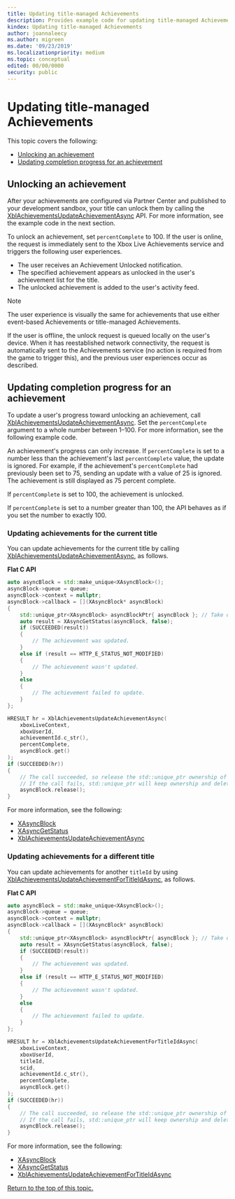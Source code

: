 ```yaml
---
title: Updating title-managed Achievements
description: Provides example code for updating title-managed Achievements.
kindex: Updating title-managed Achievements
author: joannaleecy
ms.author: migreen
ms.date: '09/23/2019'
ms.localizationpriority: medium
ms.topic: conceptual
edited: 00/00/0000
security: public
---
```


<a id="top"></a>

# Updating title-managed Achievements

This topic covers the following:

* [Unlocking an achievement](#unlocking-an-achievement)
* [Updating completion progress for an achievement](#updating-an-achievement)



<a id="unlocking-an-achievement"></a>

## Unlocking an achievement

After your achievements are configured via Partner Center and published to your development sandbox, your title can unlock them by calling the [XblAchievementsUpdateAchievementAsync](../../../../../../reference/live/xsapi-c/achievements_c/functions/xblachievementsupdateachievementasync.md) API.
For more information, see the example code in the next section.

To unlock an achievement, set `percentComplete` to 100.
If the user is online, the request is immediately sent to the Xbox Live Achievements service and triggers the following user experiences.

-   The user receives an Achievement Unlocked notification.
-   The specified achievement appears as unlocked in the user's achievement list for the title.
-   The unlocked achievement is added to the user's activity feed.
> [!NOTE]
> The user experience is visually the same for achievements that use either event-based Achievements or title-managed Achievements.


If the user is offline, the unlock request is queued locally on the user's device.
When it has reestablished network connectivity, the request is automatically sent to the Achievements service (no action is required from the game to trigger this), and the previous user experiences occur as described.




<a id="updating-an-achievement"></a>

## Updating completion progress for an achievement

To update a user's progress toward unlocking an achievement, call [XblAchievementsUpdateAchievementAsync](../../../../../../reference/live/xsapi-c/achievements_c/functions/xblachievementsupdateachievementasync.md). Set the `percentComplete` argument to a whole number between 1&ndash;100.
For more information, see the following example code.

An achievement's progress can only increase.
If `percentComplete` is set to a number less than the achievement's last `percentComplete` value, the update is ignored.
For example, if the achievement's `percentComplete` had previously been set to 75, sending an update with a value of 25 is ignored. The achievement is still displayed as 75 percent complete.

If `percentComplete` is set to 100, the achievement is unlocked.

If `percentComplete` is set to a number greater than 100, the API behaves as if you set the number to exactly 100.


### Updating achievements for the current title

You can update achievements for the current title by calling [XblAchievementsUpdateAchievementAsync](../../../../../../reference/live/xsapi-c/achievements_c/functions/xblachievementsupdateachievementasync.md), as follows.

**Flat C API**

```cpp
auto asyncBlock = std::make_unique<XAsyncBlock>();
asyncBlock->queue = queue;
asyncBlock->context = nullptr;
asyncBlock->callback = [](XAsyncBlock* asyncBlock)
{
    std::unique_ptr<XAsyncBlock> asyncBlockPtr{ asyncBlock }; // Take over ownership of the XAsyncBlock*.
    auto result = XAsyncGetStatus(asyncBlock, false);
    if (SUCCEEDED(result))
    {
        // The achievement was updated.
    }
    else if (result == HTTP_E_STATUS_NOT_MODIFIED)
    {
        // The achievement wasn't updated.
    }
    else
    {
        // The achievement failed to update.
    }
};

HRESULT hr = XblAchievementsUpdateAchievementAsync(
    xboxLiveContext,
    xboxUserId,
    achievementId.c_str(),
    percentComplete,
    asyncBlock.get()
);
if (SUCCEEDED(hr))
{
    // The call succeeded, so release the std::unique_ptr ownership of XAsyncBlock* because the callback will take over ownership.
    // If the call fails, std::unique_ptr will keep ownership and delete XAsyncBlock*.
    asyncBlock.release();
}
```

For more information, see the following:

* [XAsyncBlock](../../../../../../reference/system/xasync/structs/xasyncblock.md)
* [XAsyncGetStatus](../../../../../../reference/system/xasync/functions/xasyncgetstatus.md)
* [XblAchievementsUpdateAchievementAsync](../../../../../../reference/live/xsapi-c/achievements_c/functions/xblachievementsupdateachievementasync.md)


### Updating achievements for a different title

You can update achievements for another `titleId` by using [XblAchievementsUpdateAchievementForTitleIdAsync](../../../../../../reference/live/xsapi-c/achievements_c/functions/xblachievementsupdateachievementfortitleidasync.md), as follows.

**Flat C API**

```cpp
auto asyncBlock = std::make_unique<XAsyncBlock>();
asyncBlock->queue = queue;
asyncBlock->context = nullptr;
asyncBlock->callback = [](XAsyncBlock* asyncBlock)
{
    std::unique_ptr<XAsyncBlock> asyncBlockPtr{ asyncBlock }; // Take over ownership of the XAsyncBlock*.
    auto result = XAsyncGetStatus(asyncBlock, false);
    if (SUCCEEDED(result))
    {
        // The achievement was updated.
    }
    else if (result == HTTP_E_STATUS_NOT_MODIFIED)
    {
        // The achievement wasn't updated.
    }
    else
    {
        // The achievement failed to update.
    }
};

HRESULT hr = XblAchievementsUpdateAchievementForTitleIdAsync(
    xboxLiveContext,
    xboxUserId,
    titleId,
    scid,
    achievementId.c_str(),
    percentComplete,
    asyncBlock.get()
);
if (SUCCEEDED(hr))
{
    // The call succeeded, so release the std::unique_ptr ownership of XAsyncBlock* because the callback will take over ownership.
    // If the call fails, std::unique_ptr will keep ownership and delete XAsyncBlock*.
    asyncBlock.release();
}
```

For more information, see the following:

* [XAsyncBlock](../../../../../../reference/system/xasync/structs/xasyncblock.md)
* [XAsyncGetStatus](../../../../../../reference/system/xasync/functions/xasyncgetstatus.md)
* [XblAchievementsUpdateAchievementForTitleIdAsync](../../../../../../reference/live/xsapi-c/achievements_c/functions/xblachievementsupdateachievementfortitleidasync.md)

 [Return to the top of this topic.](#top)
